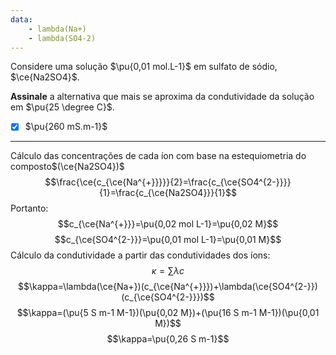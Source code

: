 ```yaml
---
data:
    - lambda(Na+)
    - lambda(SO4-2)
---
```



Considere uma solução $\pu{0,01 mol.L-1}$ em sulfato de sódio, $\ce{Na2SO4}$.

**Assinale** a alternativa que mais se aproxima da condutividade da solução em $\pu{25 \degree C}$.

- [x] $\pu{260 mS.m-1}$

---

Cálculo das concentrações de cada íon com base na estequiometria do composto$(\ce{Na2SO4})$
$$\frac{\ce{c_{\ce{Na^{+}}}}}{2}=\frac{c_{\ce{SO4^{2-}}}}{1}=\frac{c_{\ce{Na2SO4}}}{1}$$
Portanto:
$$c_{\ce{Na^{+}}}=\pu{0,02 mol L-1}=\pu{0,02 M}$$
$$c_{\ce{SO4^{2-}}}=\pu{0,01 mol L-1}=\pu{0,01 M}$$
Cálculo da condutividade a partir das condutividades dos íons:
$$\kappa=\sum\limits \lambda c$$
$$\kappa=\lambda(\ce{Na+})(c_{\ce{Na^{+}}})+\lambda(\ce{SO4^{2-}})(c_{\ce{SO4^{2-}}})$$
$$\kappa=(\pu{5 S m-1 M-1})(\pu{0,02 M})+(\pu{16 S m-1 M-1})(\pu{0,01 M})$$
$$\kappa=\pu{0,26 S m-1}$$

